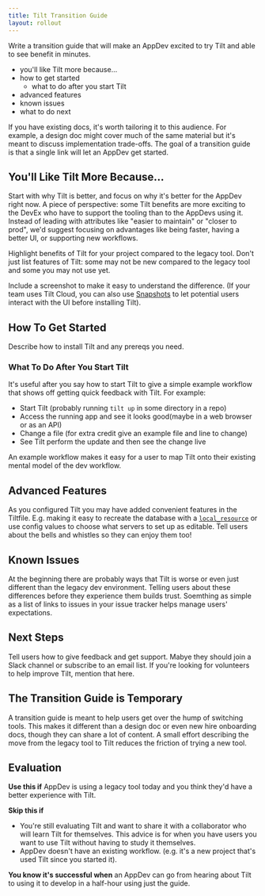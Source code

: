```yaml
---
title: Tilt Transition Guide
layout: rollout
---
```


Write a transition guide that will make an AppDev excited to try Tilt and able to see benefit in minutes.

* you'll like Tilt more because...
* how to get started
  * what to do after you start Tilt
* advanced features
* known issues
* what to do next

If you have existing docs, it's worth tailoring it to this audience. For example, a design doc might cover much of the same material but it's meant to discuss implementation trade-offs. The goal of a transition guide is that a single link will let an AppDev get started.


## You'll Like Tilt More Because...

Start with why Tilt is better, and focus on why it's better for the AppDev right now. A piece of perspective: some Tilt benefits are more exciting to the DevEx who have to support the tooling than to the AppDevs using it. Instead of leading with attributes like "easier to maintain" or "closer to prod", we'd suggest focusing on advantages like being faster, having a better UI, or supporting new workflows.

Highlight benefits of Tilt for your project compared to the legacy tool. Don't just list features of Tilt: some may not be new compared to the legacy tool and some you may not use yet.

Include a screenshot to make it easy to understand the difference. (If your team uses Tilt Cloud, you can also use [Snapshots](../snapshots) to let potential users interact with the UI before installing Tilt).

## How To Get Started

Describe how to install Tilt and any prereqs you need.

### What To Do After You Start Tilt
It's useful after you say how to start Tilt to give a simple example workflow that shows off getting quick feedback with Tilt. For example:
* Start Tilt (probably running `tilt up` in some directory in a repo)
* Access the running app and see it looks good(maybe in a web browser or as an API)
* Change a file (for extra credit give an example file and line to change)
* See Tilt perform the update and then see the change live

An example workflow makes it easy for a user to map Tilt onto their existing mental model of the dev workflow.

## Advanced Features

As you configured Tilt you may have added convenient features in the Tiltfile. E.g. making it easy to recreate the database with a [`local_resource`](../local_resource) or use config values to choose what servers to set up as editable. Tell users about the bells and whistles so they can enjoy them too!

## Known Issues

At the beginning there are probably ways that Tilt is worse or even just different than the legacy dev environment. Telling users about these differences before they experience them builds trust. Soemthing as simple as a list of links to issues in your issue tracker helps manage users' expectations.

## Next Steps

Tell users how to give feedback and get support. Mabye they should join a Slack channel or subscribe to an email list. If you're looking for volunteers to help improve Tilt, mention that here.

## The Transition Guide is Temporary

A transition guide is meant to help users get over the hump of switching tools. This makes it different than a design doc or even new hire onboarding docs, though they can share a lot of content. A small effort describing the move from the legacy tool to Tilt reduces the friction of trying a new tool.

## Evaluation

**Use this if** AppDev is using a legacy tool today and you think they'd have a better experience with Tilt.

**Skip this if**
* You're still evaluating Tilt and want to share it with a collaborator who will learn Tilt for themselves. This advice is for when you have users you want to use Tilt without having to study it themselves.
* AppDev doesn't have an existing workflow. (e.g. it's a new project that's used Tilt since you started it).

**You know it's successful when** an AppDev can go from hearing about Tilt to using it to develop in a half-hour using just the guide.
